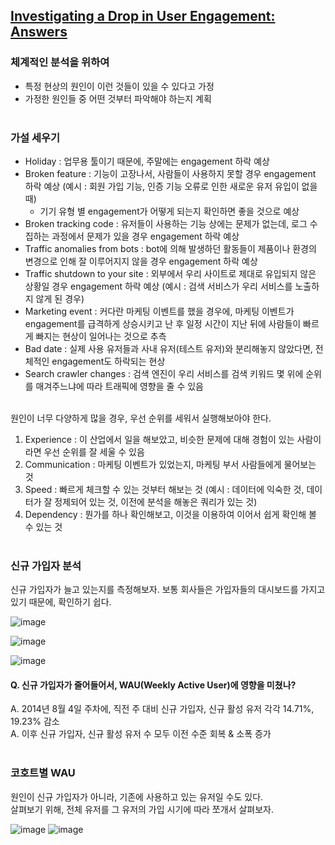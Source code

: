 ## [Investigating a Drop in User Engagement: Answers](https://mode.com/sql-tutorial/a-drop-in-user-engagement-answers/)

### 체계적인 분석을 위하여
* 특정 현상의 원인이 이런 것들이 있을 수 있다고 가정
* 가정한 원인들 중 어떤 것부터 파악해야 하는지 계획
<br></br>

### 가설 세우기
* Holiday : 업무용 툴이기 때문에, 주말에는 engagement 하락 예상
* Broken feature : 기능이 고장나서, 사람들이 사용하지 못할 경우 engagement 하락 예상 (예시 : 회원 가입 기능, 인증 기능 오류로 인한 새로운 유저 유입이 없을 때)
  * 기기 유형 별 engagement가 어떻게 되는지 확인하면 좋을 것으로 예상   
* Broken tracking code : 유저들이 사용하는 기능 상에는 문제가 없는데, 로그 수집하는 과정에서 문제가 있을 경우 engagement 하락 예상
* Traffic anomalies from bots : bot에 의해 발생하던 활동들이 제품이나 환경의 변경으로 인해 잘 이루어지지 않을 경우 engagement 하락 예상
* Traffic shutdown to your site : 외부에서 우리 사이트로 제대로 유입되지 않은 상황일 경우 engagement 하락 예상 (예시 : 검색 서비스가 우리 서비스를 노출하지 않게 된 경우)
* Marketing event : 커다란 마케팅 이벤트를 했을 경우에, 마케팅 이벤트가 engagement를 급격하게 상승시키고 난 후 일정 시간이 지난 뒤에 사람들이 빠르게 빠지는 현상이 일어나는 것으로 추측
* Bad date : 실제 사용 유저들과 사내 유저(테스트 유저)와 분리해놓지 않았다면, 전체적인 engagement도 하락되는 현상
* Search crawler changes : 검색 엔진이 우리 서비스를 검색 키워드 몇 위에 순위를 매겨주느냐에 따라 트래픽에 영향을 줄 수 있음
<br></br>

원인이 너무 다양하게 많을 경우, 우선 순위를 세워서 실행해보아야 한다.
1) Experience : 이 산업에서 일을 해보았고, 비슷한 문제에 대해 경험이 있는 사람이라면 우선 순위를 잘 세울 수 있음
2) Communication : 마케팅 이벤트가 있었는지, 마케팅 부서 사람들에게 물어보는 것
3) Speed : 빠르게 체크할 수 있는 것부터 해보는 것 (예시 : 데이터에 익숙한 것, 데이터가 잘 정제되어 있는 것, 이전에 분석을 해놓은 쿼리가 있는 것)
4) Dependency : 뭔가를 하나 확인해보고, 이것을 이용하여 이어서 쉽게 확인해 볼 수 있는 것
<br></br>

### 신규 가입자 분석
신규 가입자가 늘고 있는지를 측정해보자.
보통 회사들은 가입자들의 대시보드를 가지고 있기 때문에, 확인하기 쉽다.

![image](https://user-images.githubusercontent.com/77952321/149719285-ac08742d-8226-4e7f-a922-f6644dc7e779.png)

![image](https://user-images.githubusercontent.com/77952321/149719346-8ff05917-801d-4daf-8f30-8c7541d8b905.png)

![image](https://user-images.githubusercontent.com/77952321/149720186-04a8d95e-e3e9-454c-85e8-5466701108f4.png)

#### Q. 신규 가입자가 줄어들어서, WAU(Weekly Active User)에 영향을 미쳤나?  
A. 2014년 8월 4일 주차에, 직전 주 대비 신규 가입자, 신규 활성 유저 각각 14.71%, 19.23% 감소  
A. 이후 신규 가입자, 신규 활성 유저 수 모두 이전 수준 회복 & 소폭 증가
<br></br>

### 코호트별 WAU
원인이 신규 가입자가 아니라, 기존에 사용하고 있는 유저일 수도 있다.  
살펴보기 위해, 전체 유저를 그 유저의 가입 시기에 따라 쪼개서 살펴보자.   

![image](https://user-images.githubusercontent.com/77952321/149730538-e6f74f64-ad62-4a3d-a807-8cefc1bb8d12.png)
![image](https://user-images.githubusercontent.com/77952321/149730812-363ce9d7-84b7-4f9d-95bc-f5668f8dcb07.png)
